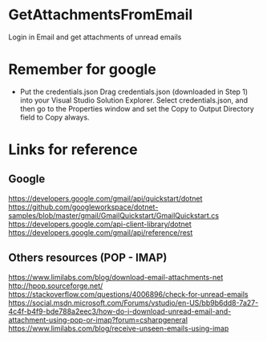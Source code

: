 # GetAttachmentsFromEmail
Login in Email and get attachments of unread emails

# Remember for google
- Put the credentials.json
Drag credentials.json (downloaded in Step 1) into your Visual Studio Solution Explorer.
Select credentials.json, and then go to the Properties window and set the Copy to Output Directory field to Copy always.

# Links for reference
## Google
https://developers.google.com/gmail/api/quickstart/dotnet
https://github.com/googleworkspace/dotnet-samples/blob/master/gmail/GmailQuickstart/GmailQuickstart.cs
https://developers.google.com/api-client-library/dotnet
https://developers.google.com/gmail/api/reference/rest

## Others resources (POP - IMAP)
https://www.limilabs.com/blog/download-email-attachments-net
http://hpop.sourceforge.net/
https://stackoverflow.com/questions/4006896/check-for-unread-emails
https://social.msdn.microsoft.com/Forums/vstudio/en-US/bb9b6dd8-7a27-4c4f-b4f9-bde788a2eec3/how-do-i-download-unread-email-and-attachment-using-pop-or-imap?forum=csharpgeneral
https://www.limilabs.com/blog/receive-unseen-emails-using-imap
